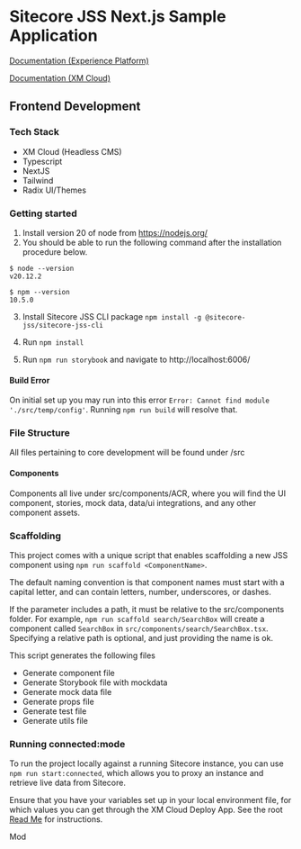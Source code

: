 # Sitecore JSS Next.js Sample Application

[Documentation (Experience Platform)](https://doc.sitecore.com/xp/en/developers/hd/21/sitecore-headless-development/sitecore-javascript-rendering-sdk--jss--for-next-js.html)

[Documentation (XM Cloud)](https://doc.sitecore.com/xmc/en/developers/xm-cloud/sitecore-javascript-rendering-sdk--jss--for-next-js.html)

##

## Frontend Development

### Tech Stack

- XM Cloud (Headless CMS)
- Typescript
- NextJS
- Tailwind
- Radix UI/Themes

### Getting started

1. Install version 20 of node from https://nodejs.org/
2. You should be able to run the following command after the installation procedure below.

```
$ node --version
v20.12.2

$ npm --version
10.5.0
```

3. Install Sitecore JSS CLI package `npm install -g @sitecore-jss/sitecore-jss-cli`

4. Run `npm install`

5. Run `npm run storybook` and navigate to http://localhost:6006/

#### Build Error

On initial set up you may run into this error `Error: Cannot find module './src/temp/config'`. Running `npm run build` will resolve that.

### File Structure

All files pertaining to core development will be found under /src

#### Components

Components all live under src/components/ACR, where you will find the UI component, stories, mock data, data/ui integrations, and any other component assets.

### Scaffolding

This project comes with a unique script that enables scaffolding a new JSS component using `npm run scaffold <ComponentName>`.

The default naming convention is that component names must start with a capital letter, and can contain
letters, number, underscores, or dashes.

If the <ComponentName> parameter includes a path, it must be relative to the src/components folder.
For example, `npm run scaffold search/SearchBox` will create a component called `SearchBox` in
`src/components/search/SearchBox.tsx`. Specifying a relative path is optional,
and just providing the name is ok.

This script generates the following files

- Generate component file
- Generate Storybook file with mockdata
- Generate mock data file
- Generate props file
- Generate test file
- Generate utils file

### Running connected:mode

To run the project locally against a running Sitecore instance, you can use `npm run start:connected`, which allows you to proxy an instance and retrieve live data from Sitecore.

Ensure that you have your variables set up in your local environment file, for which values you can get through the XM Cloud Deploy App. See the root [Read Me](/README.md) for instructions.

Mod
